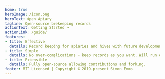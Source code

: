 ```yaml
---
home: true
heroImage: /icon.png
heroText: Open Apiary
tagline: Open-source beekeeping records
actionText: Getting Started →
actionLink: /guide/
features:
- title: Effective
  details: Record keeping for apiaries and hives with future development focusing on automation.
- title: Simple
  details: No over-complications - keep records as you want. Will run off low-powered hardware, including a Raspberry Pi.
- title: Extensible
  details: Fully open-source allowing contributions and forking.
footer: MIT Licensed | Copyright © 2019-present Simon Emms
---
```

